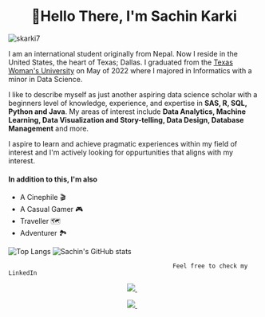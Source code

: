 <h1 align="center">👋Hello There, I'm Sachin Karki </h1>
<p align="left"> <img src="https://komarev.com/ghpvc/?username=skarki7&label=Profile%20views&color=blue&style=flat" alt="skarki7" /> </p>
I am an international student originally from Nepal. Now I reside in the United States, the heart of Texas; Dallas. 
I graduated from the <a href="https://www.twu.edu/">Texas Woman's University</a> on May of 2022 where I majored in Informatics with a minor in Data Science. 

I like to describe myself as just another aspiring data science scholar with a beginners level of knowledge, experience, and expertise in **SAS, R, SQL, Python and Java**.
My areas of interest include **Data Analytics, Machine Learning, Data Visualization and Story-telling, Data Design, Database Management** and more. 

I aspire to learn and achieve pragmatic experiences within my field of interest and I'm actively looking for oppurtunities that aligns with my interest.
#### In addition to this, I'm also 
- A Cinephile :clapper:
- A Casual Gamer :video_game:
- Traveller :world_map: 
- Adventurer :national_park:

![Top Langs](https://github-readme-stats.vercel.app/api/top-langs/?username=skarki7&layout=compact)
![Sachin's GitHub stats](https://github-readme-stats.vercel.app/api?username=skarki7&show_icons=true&theme=radical)

                                                  Feel free to check my LinkedIn
<p align='center'>
<a href="https://www.linkedin.com/in/sachin-karki7/">
<img src="https://img.shields.io/badge/linkedin-%230077B5.svg?&style=for-the-badge&logo=linkedin&logoColor=white" />
</a>&nbsp;&nbsp;

  <p align='center'> 
  <a href="https://github.com/skarki7/">
    <img src="https://img.shields.io/static/v1?label=My&message=Github&color=red" />
  </a>&nbsp;&nbsp;
</p>



